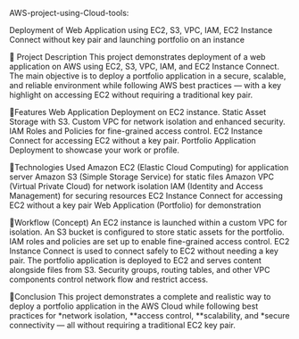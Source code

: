 AWS-project-using-Cloud-tools:

Deployment of Web Application using EC2, S3, VPC, IAM, EC2 Instance Connect without key pair and launching portfolio on an instance

🔹 Project Description
This project demonstrates deployment of a web application on AWS using EC2, S3, VPC, IAM, and EC2 Instance Connect.
The main objective is to deploy a portfolio application in a secure, scalable, and reliable environment while following AWS best practices — with a key highlight on accessing EC2 without requiring a traditional key pair.

🔹Features
Web Application Deployment on EC2 instance.
Static Asset Storage with S3.
Custom VPC for network isolation and enhanced security.
IAM Roles and Policies for fine-grained access control.
EC2 Instance Connect for accessing EC2 without a key pair.
Portfolio Application Deployment to showcase your work or profile.

🔹Technologies Used
Amazon EC2 (Elastic Cloud Computing) for application server
Amazon S3 (Simple Storage Service) for static files
Amazon VPC (Virtual Private Cloud) for network isolation
IAM (Identity and Access Management) for securing resources
EC2 Instance Connect for accessing EC2 without a key pair
Web Application (Portfolio) for demonstration

🔹Workflow (Concept)
An EC2 instance is launched within a custom VPC for isolation.
An S3 bucket is configured to store static assets for the portfolio.
IAM roles and policies are set up to enable fine-grained access control.
EC2 Instance Connect is used to connect safely to EC2 without needing a key pair.
The portfolio application is deployed to EC2 and serves content alongside files from S3.
Security groups, routing tables, and other VPC components control network flow and restrict access.

🔹Conclusion
This project demonstrates a complete and realistic way to deploy a portfolio application in the AWS Cloud while following best practices for *network isolation, **access control, **scalability, and *secure connectivity — all without requiring a traditional EC2 key pair.

